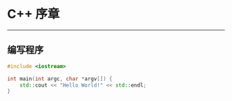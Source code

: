 # C++ 序章

---

## 编写程序

```c++
#include <iostream>

int main(int argc, char *argv[]) {
    std::cout << "Hello World!" << std::endl;
}
```
